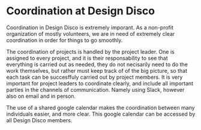 # Coordination at Design Disco

Coordination in Design Disco is extremely imporant. As a non-profit organization of mostly volunteers, we are in need of extremely clear coordination in order for things to go smoothly. 

The coordination of projects is handled by the project leader. One is assigned to every project, and it is their responsability to see that everything is carried out as needed, they do not necisarily need to do the work themselves, but rather must keep track of of the big picture, so that each task can be succesffuly carried out by project members. It is very important for project leaders to coordinate clearly, and include all important parties in the channels of communication. Namely using Slack, however also on email and in person. 

The use of a shared google calendar makes the coordination between many individuals easier, and more clear. This google calendar can be accessed by all Design Disco members. 





